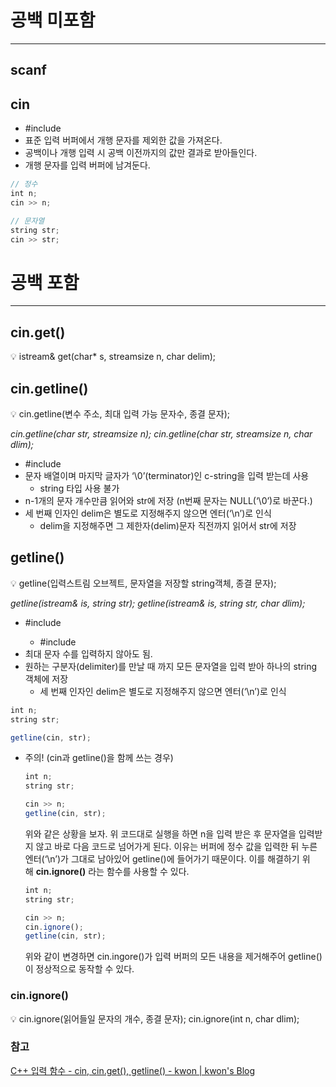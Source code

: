 # 공백 미포함

---

## scanf

## cin

- #include <iostream>
- 표준 입력 버퍼에서 개행 문자를 제외한 값을 가져온다.
- 공백이나 개행 입력 시 공백 이전까지의 값만 결과로 받아들인다.
- 개행 문자를 입력 버퍼에 남겨둔다.

```jsx
// 정수
int n;
cin >> n;

// 문자열
string str;
cin >> str;
```

# 공백 포함

---

## cin.get()

<aside>
💡 istream& get(char* s, streamsize n, char delim);

</aside>

## cin.getline()

<aside>
💡 cin.getline(변수 주소, 최대 입력 가능 문자수, 종결 문자);

*cin.getline(char str, streamsize n);
cin.getline(char str, streamsize n, char dlim);*

</aside>

- #include <istream>
- 문자 배열이며 마지막 글자가 ‘\0’(terminator)인 c-string을 입력 받는데 사용
    - string 타입 사용 불가
- n-1개의 문자 개수만큼 읽어와 str에 저장 (n번째 문자는 NULL(‘\0’)로 바꾼다.)
- 세 번째 인자인 delim은 별도로 지정해주지 않으면 엔터(‘\n’)로 인식
    - delim을 지정해주면 그 제한자(delim)문자 직전까지 읽어서 str에 저장

## getline()

<aside>
💡 getline(입력스트림 오브젝트, 문자열을 저장할 string객체, 종결 문자);

*getline(istream& is, string str);
getline(istream& is, string str, char dlim);*

</aside>

- #include <iostream>
    - #include <string>
- 최대 문자 수를 입력하지 않아도 됨.
- 원하는 구분자(delimiter)를 만날 때 까지 모든 문자열을 입력 받아 하나의 string 객체에 저장
    - 세 번째 인자인 delim은 별도로 지정해주지 않으면 엔터(‘\n’)로 인식

```jsx
int n;
string str;

getline(cin, str);
```

- 주의! (cin과 getline()을 함께 쓰는 경우)
    
    ```jsx
    int n;
    string str;
    
    cin >> n;
    getline(cin, str);
    ```
    
    위와 같은 상황을 보자. 위 코드대로 실행을 하면 n을 입력 받은 후 문자열을 입력받지 않고 바로 다음 코드로 넘어가게 된다. 이유는 버퍼에 정수 값을 입력한 뒤 누른 엔터(‘\n’)가 그대로 남아있어 getline()에 들어가기 때문이다. 이를 해결하기 위해 **cin.ignore()** 라는 함수를 사용할 수 있다.
    
    ```jsx
    int n;
    string str;
    
    cin >> n;
    cin.ignore();
    getline(cin, str);
    ```
    
    위와 같이 변경하면 cin.ingore()가 입력 버퍼의 모든 내용을 제거해주어 getline()이 정상적으로 동작할 수 있다.
    

### cin.ignore()

<aside>
💡 cin.ignore(읽어들일 문자의 개수, 종결 문자);
cin.ignore(int n, char dlim);

</aside>

### 참고

[C++ 입력 함수 - cin, cin.get(), getline() - kwon | kwon's Blog](https://kyu9341.github.io/C-C/2020/01/17/C++getline()/)
